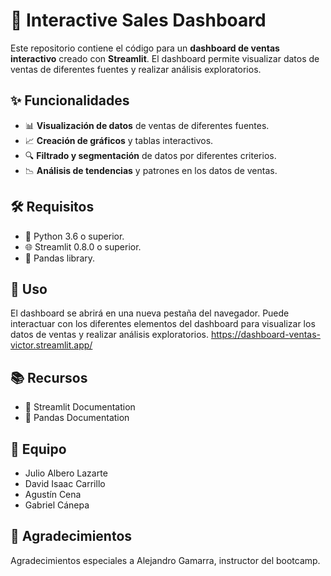 # 🛒 Interactive Sales Dashboard

Este repositorio contiene el código para un **dashboard de ventas interactivo** creado con **Streamlit**. El dashboard permite visualizar datos de ventas de diferentes fuentes y realizar análisis exploratorios.

## ✨ Funcionalidades

- 📊 **Visualización de datos** de ventas de diferentes fuentes.
- 📈 **Creación de gráficos** y tablas interactivos.
- 🔍 **Filtrado y segmentación** de datos por diferentes criterios.
- 📉 **Análisis de tendencias** y patrones en los datos de ventas.


## 🛠️ Requisitos

- 🐍 Python 3.6 o superior.
- 🌐 Streamlit 0.8.0 o superior.
- 🐼 Pandas library.

## 🚀 Uso

El dashboard se abrirá en una nueva pestaña del navegador. Puede interactuar con los diferentes elementos del dashboard para visualizar los datos de ventas y realizar análisis exploratorios. https://dashboard-ventas-victor.streamlit.app/

## 📚 Recursos
- 📄 Streamlit Documentation
- 📄 Pandas Documentation

## 🤝 Equipo
- Julio Albero Lazarte
- David Isaac Carrillo
- Agustín Cena
- Gabriel Cánepa

## 💖 Agradecimientos
Agradecimientos especiales a Alejandro Gamarra, instructor del bootcamp.


